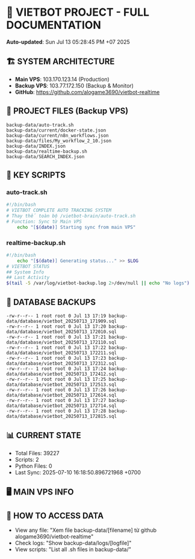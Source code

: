 # 🤖 VIETBOT PROJECT - FULL DOCUMENTATION
**Auto-updated**: Sun Jul 13 05:28:45 PM +07 2025

## 🏗️ SYSTEM ARCHITECTURE
- **Main VPS**: 103.170.123.14 (Production)
- **Backup VPS**: 103.77.172.150 (Backup & Monitor)
- **GitHub**: https://github.com/alogame3690/vietbot-realtime

## 📁 PROJECT FILES (Backup VPS)
```
backup-data/auto-track.sh
backup-data/current/docker-state.json
backup-data/current/n8n_workflows.json
backup-data/files/My_workflow_2_10.json
backup-data/INDEX.json
backup-data/realtime-backup.sh
backup-data/SEARCH_INDEX.json
```

## 🔧 KEY SCRIPTS
### auto-track.sh
```bash
#!/bin/bash
# VIETBOT COMPLETE AUTO TRACKING SYSTEM
# Thay thế toàn bộ /vietbot-brain/auto-track.sh
# Function: Sync từ Main VPS
    echo "[$(date)] Starting sync from main VPS"
```
### realtime-backup.sh
```bash
#!/bin/bash
    echo "[$(date)] Generating status..." >> $LOG
# VIETBOT STATUS
## System Info
## Last Activity
$(tail -5 /var/log/vietbot-backup.log 2>/dev/null || echo "No logs")
```

## 💾 DATABASE BACKUPS
```
-rw-r--r-- 1 root root 0 Jul 13 17:19 backup-data/database/vietbot_20250713_171909.sql
-rw-r--r-- 1 root root 0 Jul 13 17:20 backup-data/database/vietbot_20250713_172010.sql
-rw-r--r-- 1 root root 0 Jul 13 17:21 backup-data/database/vietbot_20250713_172110.sql
-rw-r--r-- 1 root root 0 Jul 13 17:22 backup-data/database/vietbot_20250713_172211.sql
-rw-r--r-- 1 root root 0 Jul 13 17:23 backup-data/database/vietbot_20250713_172312.sql
-rw-r--r-- 1 root root 0 Jul 13 17:24 backup-data/database/vietbot_20250713_172412.sql
-rw-r--r-- 1 root root 0 Jul 13 17:25 backup-data/database/vietbot_20250713_172513.sql
-rw-r--r-- 1 root root 0 Jul 13 17:26 backup-data/database/vietbot_20250713_172614.sql
-rw-r--r-- 1 root root 0 Jul 13 17:27 backup-data/database/vietbot_20250713_172714.sql
-rw-r--r-- 1 root root 0 Jul 13 17:28 backup-data/database/vietbot_20250713_172815.sql
```

## 📊 CURRENT STATE
- Total Files: 39227
- Scripts: 2
- Python Files: 0
- Last Sync: 2025-07-10 16:18:50.896721968 +0700

## 🖥️ MAIN VPS INFO


## 🚨 HOW TO ACCESS DATA
- View any file: "Xem file backup-data/[filename] từ github alogame3690/vietbot-realtime"
- Check logs: "Show backup-data/logs/[logfile]"
- View scripts: "List all .sh files in backup-data/"
